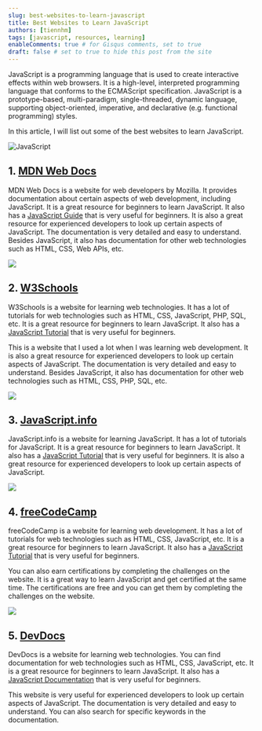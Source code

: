 ```yaml
---
slug: best-websites-to-learn-javascript
title: Best Websites to Learn JavaScript
authors: [tiennhm]
tags: [javascript, resources, learning]
enableComments: true # for Gisqus comments, set to true
draft: false # set to true to hide this post from the site
---
```


JavaScript is a programming language that is used to create interactive effects within web browsers. It is a high-level, interpreted programming language that conforms to the ECMAScript specification. JavaScript is a prototype-based, multi-paradigm, single-threaded, dynamic language, supporting object-oriented, imperative, and declarative (e.g. functional programming) styles.

In this article, I will list out some of the best websites to learn JavaScript.

![JavaScript](https://i.pinimg.com/originals/71/ee/32/71ee32577432648f9e45fbd63b2cf261.jpg)

<!-- truncate -->

## 1. [MDN Web Docs](https://developer.mozilla.org/en-US/docs/Web/JavaScript)

MDN Web Docs is a website for web developers by Mozilla. It provides documentation about certain aspects of web development, including JavaScript. It is a great resource for beginners to learn JavaScript. It also has a [JavaScript Guide](https://developer.mozilla.org/en-US/docs/Web/JavaScript/Guide) that is very useful for beginners. It is also a great resource for experienced developers to look up certain aspects of JavaScript. The documentation is very detailed and easy to understand. Besides JavaScript, it also has documentation for other web technologies such as HTML, CSS, Web APIs, etc.

<img src="https://v1.screenshot.11ty.dev/https%3A%2F%2Fdeveloper.mozilla.org%2Fen-US%2Fdocs%2FWeb%2FJavaScript/opengraph/" loading='lazy' decoding='async'/>

## 2. [W3Schools](https://www.w3schools.com/js/default.asp)

W3Schools is a website for learning web technologies. It has a lot of tutorials for web technologies such as HTML, CSS, JavaScript, PHP, SQL, etc. It is a great resource for beginners to learn JavaScript. It also has a [JavaScript Tutorial](https://www.w3schools.com/js/default.asp) that is very useful for beginners. 

This is a website that I used a lot when I was learning web development. It is also a great resource for experienced developers to look up certain aspects of JavaScript. The documentation is very detailed and easy to understand. Besides JavaScript, it also has documentation for other web technologies such as HTML, CSS, PHP, SQL, etc.

<img src="https://v1.screenshot.11ty.dev/https%3A%2F%2Fwww.w3schools.com%2Fjs%2Fdefault.asp/opengraph/" loading='lazy' decoding='async'/>

## 3. [JavaScript.info](https://javascript.info/)

JavaScript.info is a website for learning JavaScript. It has a lot of tutorials for JavaScript. It is a great resource for beginners to learn JavaScript. It also has a [JavaScript Tutorial](https://javascript.info/) that is very useful for beginners. It is also a great resource for experienced developers to look up certain aspects of JavaScript. 

<img src="https://v1.screenshot.11ty.dev/https%3A%2F%2Fjavascript.info%2F/opengraph/" loading='lazy' decoding='async'/>

## 4. [freeCodeCamp](https://www.freecodecamp.org/)

freeCodeCamp is a website for learning web development. It has a lot of tutorials for web technologies such as HTML, CSS, JavaScript, etc. It is a great resource for beginners to learn JavaScript. It also has a [JavaScript Tutorial](https://www.freecodecamp.org/learn/javascript-algorithms-and-data-structures/basic-javascript/) that is very useful for beginners. 

You can also earn certifications by completing the challenges on the website. It is a great way to learn JavaScript and get certified at the same time. The certifications are free and you can get them by completing the challenges on the website.

<img src="https://v1.screenshot.11ty.dev/https%3A%2F%2Fwww.freecodecamp.org%2Flearn%2Fjavascript-algorithms-and-data-structures%2Fbasic-javascript%2F/opengraph/" loading='lazy' decoding='async'/>

## 5. [DevDocs](https://devdocs.io/)

DevDocs is a website for learning web technologies. You can find documentation for web technologies such as HTML, CSS, JavaScript, etc. It is a great resource for beginners to learn JavaScript. It also has a [JavaScript Documentation](https://devdocs.io/javascript/) that is very useful for beginners.

This website is very useful for experienced developers to look up certain aspects of JavaScript. The documentation is very detailed and easy to understand. You can also search for specific keywords in the documentation.
